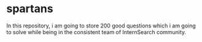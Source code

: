 # spartans

In this repository, i am going to store 200 good questions which i am going to solve while being in the consistent team of InternSearch community.

